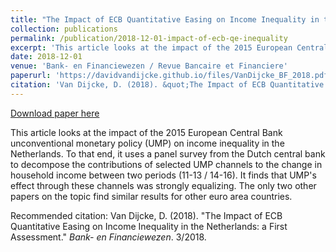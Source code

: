 ```yaml
---
title: "The Impact of ECB Quantitative Easing on Income Inequality in the Netherlands: a First Assessment"
collection: publications
permalink: /publication/2018-12-01-impact-of-ecb-qe-inequality
excerpt: 'This article looks at the impact of the 2015 European Central Bank unconventional monetary policy (UMP) on income inequality in the Netherlands. To that end, it uses a panel survey from the Dutch central bank to decompose the contributions of selected UMP channels to the change in household income between two periods (11-13 / 14-16). It finds that UMP&apos;s effect through these channels was strongly equalizing. The only two other papers on the topic find similar results for other euro area countries.'
date: 2018-12-01
venue: 'Bank- en Financiewezen / Revue Bancaire et Financiere'
paperurl: 'https://davidvandijcke.github.io/files/VanDijcke_BF_2018.pdf'
citation: 'Van Dijcke, D. (2018). &quot;The Impact of ECB Quantitative Easing on Income Inequality in the Netherlands: a First Assessment.&quot;  <i>Bank- en Financiewezen</i>. 3/2018. '
---
```


<a href='https://davidvandijcke.github.io/files/VanDijcke_BF_2018.pdf'>Download paper here</a>

This article looks at the impact of the 2015 European Central Bank unconventional monetary policy (UMP) on income inequality in the Netherlands. To that end, it uses a panel survey from the Dutch central bank to decompose the contributions of selected UMP channels to the change in household income between two periods (11-13 / 14-16). It finds that UMP&apos;s effect through these channels was strongly equalizing. The only two other papers on the topic find similar results for other euro area countries.


Recommended citation: Van Dijcke, D. (2018). "The Impact of ECB Quantitative Easing on Income Inequality in the Netherlands: a First Assessment."  <i>Bank- en Financiewezen</i>. 3/2018. 

